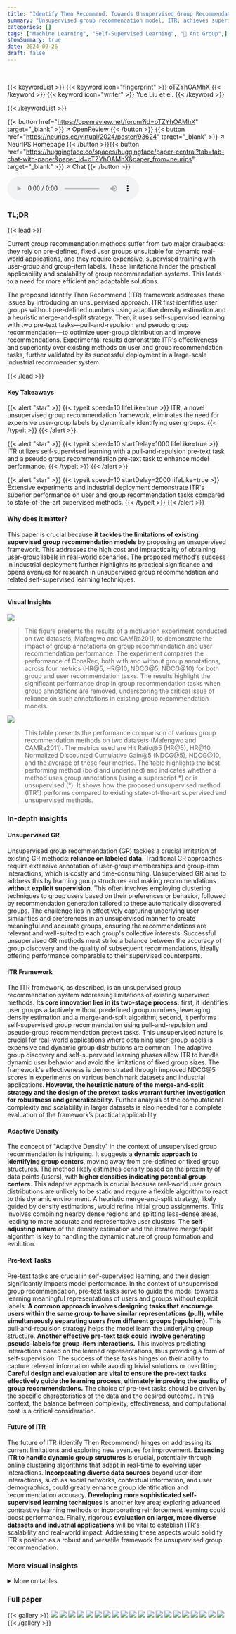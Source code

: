```yaml
---
title: "Identify Then Recommend: Towards Unsupervised Group Recommendation"
summary: "Unsupervised group recommendation model, ITR, achieves superior user and group recommendation accuracy by dynamically identifying user groups and employing self-supervised learning, eliminating the ne..."
categories: []
tags: ["Machine Learning", "Self-Supervised Learning", "🏢 Ant Group",]
showSummary: true
date: 2024-09-26
draft: false
---
```


<br>

{{< keywordList >}}
{{< keyword icon="fingerprint" >}} oTZYhOAMhX {{< /keyword >}}
{{< keyword icon="writer" >}} Yue Liu et el. {{< /keyword >}}
 
{{< /keywordList >}}

{{< button href="https://openreview.net/forum?id=oTZYhOAMhX" target="_blank" >}}
↗ OpenReview
{{< /button >}}
{{< button href="https://neurips.cc/virtual/2024/poster/93624" target="_blank" >}}
↗ NeurIPS Homepage
{{< /button >}}{{< button href="https://huggingface.co/spaces/huggingface/paper-central?tab=tab-chat-with-paper&paper_id=oTZYhOAMhX&paper_from=neurips" target="_blank" >}}
↗ Chat
{{< /button >}}



<audio controls>
    <source src="https://ai-paper-reviewer.com/oTZYhOAMhX/podcast.wav" type="audio/wav">
    Your browser does not support the audio element.
</audio>


### TL;DR


{{< lead >}}

Current group recommendation methods suffer from two major drawbacks: they rely on pre-defined, fixed user groups unsuitable for dynamic real-world applications, and they require expensive, supervised training with user-group and group-item labels.  These limitations hinder the practical applicability and scalability of group recommendation systems.  This leads to a need for more efficient and adaptable solutions.

The proposed Identify Then Recommend (ITR) framework addresses these issues by introducing an unsupervised approach. ITR first identifies user groups without pre-defined numbers using adaptive density estimation and a heuristic merge-and-split strategy.  Then, it uses self-supervised learning with two pre-text tasks—pull-and-repulsion and pseudo group recommendation—to optimize user-group distribution and improve recommendations.  Experimental results demonstrate ITR's effectiveness and superiority over existing methods on user and group recommendation tasks, further validated by its successful deployment in a large-scale industrial recommender system.

{{< /lead >}}


#### Key Takeaways

{{< alert "star" >}}
{{< typeit speed=10 lifeLike=true >}} ITR, a novel unsupervised group recommendation framework, eliminates the need for expensive user-group labels by dynamically identifying user groups. {{< /typeit >}}
{{< /alert >}}

{{< alert "star" >}}
{{< typeit speed=10 startDelay=1000 lifeLike=true >}} ITR utilizes self-supervised learning with a pull-and-repulsion pre-text task and a pseudo group recommendation pre-text task to enhance model performance. {{< /typeit >}}
{{< /alert >}}

{{< alert "star" >}}
{{< typeit speed=10 startDelay=2000 lifeLike=true >}} Extensive experiments and industrial deployment demonstrate ITR's superior performance on user and group recommendation tasks compared to state-of-the-art supervised methods. {{< /typeit >}}
{{< /alert >}}

#### Why does it matter?
This paper is crucial because **it tackles the limitations of existing supervised group recommendation models** by proposing an unsupervised framework.  This addresses the high cost and impracticality of obtaining user-group labels in real-world scenarios. The proposed method's success in industrial deployment further highlights its practical significance and opens avenues for research in unsupervised group recommendation and related self-supervised learning techniques.

------
#### Visual Insights



![](https://ai-paper-reviewer.com/oTZYhOAMhX/figures_7_1.jpg)

> This figure presents the results of a motivation experiment conducted on two datasets, Mafengwo and CAMRa2011, to demonstrate the impact of group annotations on group recommendation and user recommendation performance.  The experiment compares the performance of ConsRec, both with and without group annotations, across four metrics (HR@5, HR@10, NDCG@5, NDCG@10) for both group and user recommendation tasks. The results highlight the significant performance drop in group recommendation tasks when group annotations are removed, underscoring the critical issue of reliance on such annotations in existing group recommendation models.





![](https://ai-paper-reviewer.com/oTZYhOAMhX/tables_6_1.jpg)

> This table presents the performance comparison of various group recommendation methods on two datasets (Mafengwo and CAMRa2011).  The metrics used are Hit Ratio@5 (HR@5), HR@10, Normalized Discounted Cumulative Gain@5 (NDCG@5), NDCG@10, and the average of these four metrics.  The table highlights the best performing method (bold and underlined) and indicates whether a method uses group annotations (using a superscript *) or is unsupervised (°). It shows how the proposed unsupervised method (ITR°) performs compared to existing state-of-the-art supervised and unsupervised methods.





### In-depth insights


#### Unsupervised GR
Unsupervised group recommendation (GR) tackles a crucial limitation of existing GR methods: **reliance on labeled data**.  Traditional GR approaches require extensive annotation of user-group memberships and group-item interactions, which is costly and time-consuming.  Unsupervised GR aims to address this by learning group structures and making recommendations **without explicit supervision**. This often involves employing clustering techniques to group users based on their preferences or behavior, followed by recommendation generation tailored to these automatically discovered groups.  The challenge lies in effectively capturing underlying user similarities and preferences in an unsupervised manner to create meaningful and accurate groups, ensuring the recommendations are relevant and well-suited to each group's collective interests.  Successful unsupervised GR methods must strike a balance between the accuracy of group discovery and the quality of subsequent recommendations, ideally offering performance comparable to their supervised counterparts.

#### ITR Framework
The ITR framework, as described, is an unsupervised group recommendation system addressing limitations of existing supervised methods.  **Its core innovation lies in its two-stage process:** first, it identifies user groups adaptively without predefined group numbers, leveraging density estimation and a merge-and-split algorithm; second, it performs self-supervised group recommendation using pull-and-repulsion and pseudo-group recommendation pretext tasks. This unsupervised nature is crucial for real-world applications where obtaining user-group labels is expensive and dynamic group distributions are common. The adaptive group discovery and self-supervised learning phases allow ITR to handle dynamic user behavior and avoid the limitations of fixed group sizes. The framework's effectiveness is demonstrated through improved NDCG@5 scores in experiments on various benchmark datasets and industrial applications.  **However, the heuristic nature of the merge-and-split strategy and the design of the pretext tasks warrant further investigation for robustness and generalizability.**  Further analysis of the computational complexity and scalability in larger datasets is also needed for a complete evaluation of the framework’s practical applicability.

#### Adaptive Density
The concept of "Adaptive Density" in the context of unsupervised group recommendation is intriguing.  It suggests a **dynamic approach to identifying group centers**, moving away from pre-defined or fixed group structures.  The method likely estimates density based on the proximity of data points (users), with **higher densities indicating potential group centers**. This adaptive approach is crucial because real-world user group distributions are unlikely to be static and require a flexible algorithm to react to this dynamic environment.  A heuristic merge-and-split strategy, likely guided by density estimations, would refine initial group assignments. This involves combining nearby dense regions and splitting less-dense areas, leading to more accurate and representative user clusters. The **self-adjusting nature** of the density estimation and the iterative merge/split algorithm is key to handling the dynamic nature of group formation and evolution.

#### Pre-text Tasks
Pre-text tasks are crucial in self-supervised learning, and their design significantly impacts model performance.  In the context of unsupervised group recommendation, pre-text tasks serve to guide the model towards learning meaningful representations of users and groups without explicit labels.  **A common approach involves designing tasks that encourage users within the same group to have similar representations (pull), while simultaneously separating users from different groups (repulsion).** This pull-and-repulsion strategy helps the model learn the underlying group structure.  **Another effective pre-text task could involve generating pseudo-labels for group-item interactions.** This involves predicting interactions based on the learned representations, thus providing a form of self-supervision. The success of these tasks hinges on their ability to capture relevant information while avoiding trivial solutions or overfitting.  **Careful design and evaluation are vital to ensure the pre-text tasks effectively guide the learning process, ultimately improving the quality of group recommendations.**  The choice of pre-text tasks should be driven by the specific characteristics of the data and the desired outcome. In this context, the balance between complexity, effectiveness, and computational cost is a critical consideration.

#### Future of ITR
The future of ITR (Identify Then Recommend) hinges on addressing its current limitations and exploring new avenues for improvement.  **Extending ITR to handle dynamic group structures** is crucial, potentially through online clustering algorithms that adapt in real-time to evolving user interactions.  **Incorporating diverse data sources** beyond user-item interactions, such as social networks, contextual information, and user demographics, could greatly enhance group identification and recommendation accuracy.  **Developing more sophisticated self-supervised learning techniques** is another key area; exploring advanced contrastive learning methods or incorporating reinforcement learning could boost performance. Finally, rigorous **evaluation on larger, more diverse datasets and industrial applications** will be vital to establish ITR's scalability and real-world impact. Addressing these aspects would solidify ITR's position as a robust and versatile framework for unsupervised group recommendation.


### More visual insights




<details>
<summary>More on tables
</summary>


![](https://ai-paper-reviewer.com/oTZYhOAMhX/tables_8_1.jpg)
> This table presents the performance of various group recommendation methods on two datasets (Mafengwo and CAMRa2011) in terms of HR@5, HR@10, NDCG@5, and NDCG@10.  The results highlight the performance difference between models that utilize group annotations and unsupervised models.  The ITR model, an unsupervised approach, shows competitive results, particularly on the CAMRa2011 dataset.

![](https://ai-paper-reviewer.com/oTZYhOAMhX/tables_9_1.jpg)
> This table presents the performance of various group recommendation models on two datasets (Mafengwo and CAMRa2011).  The metrics used are Hit Ratio@5 (HR@5), Hit Ratio@10 (HR@10), Normalized Discounted Cumulative Gain@5 (NDCG@5), and NDCG@10.  The table compares supervised and unsupervised models, highlighting the best performing model in each category.  The average performance across all metrics is also shown.

![](https://ai-paper-reviewer.com/oTZYhOAMhX/tables_9_2.jpg)
> This table presents the performance of various group recommendation methods on two datasets (Mafengwo and CAMRa2011).  The metrics used are HR@5, HR@10, NDCG@5, and NDCG@10.  The table shows the performance of both supervised (using group annotations) and unsupervised methods.  The best and second-best results are highlighted for each metric and dataset.

![](https://ai-paper-reviewer.com/oTZYhOAMhX/tables_9_3.jpg)
> This table presents the results of user recommendation experiments on two datasets (Mafengwo and CAMRa2011).  It compares the performance of the proposed ITR model against twelve state-of-the-art methods across four metrics: HR@5, HR@10, NDCG@5, and NDCG@10.  The table highlights the best and second-best performing models for each metric and dataset. The notation  indicates methods that utilize group annotations, while ° denotes unsupervised models.  The results demonstrate ITR's performance in the user recommendation task, even without leveraging group information.

![](https://ai-paper-reviewer.com/oTZYhOAMhX/tables_16_1.jpg)
> This table presents the performance of various group recommendation methods on two datasets (Mafengwo and CAMRa2011) in terms of HR@5, HR@10, NDCG@5, and NDCG@10.  It compares the performance of the proposed unsupervised ITR model against twelve state-of-the-art methods, highlighting the superior performance of ITR, especially when group annotations are unavailable.

![](https://ai-paper-reviewer.com/oTZYhOAMhX/tables_18_1.jpg)
> This table presents the results of A/B testing conducted on a real-time industrial recommender system.  It compares the performance of a baseline model ('Base') against the same model enhanced with the proposed ITR framework ('Base+ITR').  The metrics used measure click-through rates (uvctr, pvctr) and trade metrics (uv, pv). Percentage improvements are shown for the 'Base+ITR' model compared to the baseline.

</details>




### Full paper

{{< gallery >}}
<img src="https://ai-paper-reviewer.com/oTZYhOAMhX/1.png" class="grid-w50 md:grid-w33 xl:grid-w25" />
<img src="https://ai-paper-reviewer.com/oTZYhOAMhX/2.png" class="grid-w50 md:grid-w33 xl:grid-w25" />
<img src="https://ai-paper-reviewer.com/oTZYhOAMhX/3.png" class="grid-w50 md:grid-w33 xl:grid-w25" />
<img src="https://ai-paper-reviewer.com/oTZYhOAMhX/4.png" class="grid-w50 md:grid-w33 xl:grid-w25" />
<img src="https://ai-paper-reviewer.com/oTZYhOAMhX/5.png" class="grid-w50 md:grid-w33 xl:grid-w25" />
<img src="https://ai-paper-reviewer.com/oTZYhOAMhX/6.png" class="grid-w50 md:grid-w33 xl:grid-w25" />
<img src="https://ai-paper-reviewer.com/oTZYhOAMhX/7.png" class="grid-w50 md:grid-w33 xl:grid-w25" />
<img src="https://ai-paper-reviewer.com/oTZYhOAMhX/8.png" class="grid-w50 md:grid-w33 xl:grid-w25" />
<img src="https://ai-paper-reviewer.com/oTZYhOAMhX/9.png" class="grid-w50 md:grid-w33 xl:grid-w25" />
<img src="https://ai-paper-reviewer.com/oTZYhOAMhX/10.png" class="grid-w50 md:grid-w33 xl:grid-w25" />
<img src="https://ai-paper-reviewer.com/oTZYhOAMhX/11.png" class="grid-w50 md:grid-w33 xl:grid-w25" />
<img src="https://ai-paper-reviewer.com/oTZYhOAMhX/12.png" class="grid-w50 md:grid-w33 xl:grid-w25" />
<img src="https://ai-paper-reviewer.com/oTZYhOAMhX/13.png" class="grid-w50 md:grid-w33 xl:grid-w25" />
<img src="https://ai-paper-reviewer.com/oTZYhOAMhX/14.png" class="grid-w50 md:grid-w33 xl:grid-w25" />
<img src="https://ai-paper-reviewer.com/oTZYhOAMhX/15.png" class="grid-w50 md:grid-w33 xl:grid-w25" />
<img src="https://ai-paper-reviewer.com/oTZYhOAMhX/16.png" class="grid-w50 md:grid-w33 xl:grid-w25" />
<img src="https://ai-paper-reviewer.com/oTZYhOAMhX/17.png" class="grid-w50 md:grid-w33 xl:grid-w25" />
<img src="https://ai-paper-reviewer.com/oTZYhOAMhX/18.png" class="grid-w50 md:grid-w33 xl:grid-w25" />
<img src="https://ai-paper-reviewer.com/oTZYhOAMhX/19.png" class="grid-w50 md:grid-w33 xl:grid-w25" />
<img src="https://ai-paper-reviewer.com/oTZYhOAMhX/20.png" class="grid-w50 md:grid-w33 xl:grid-w25" />
{{< /gallery >}}